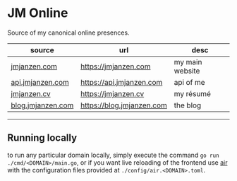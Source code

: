 # JM Online

Source of my canonical online presences.

|source|url|desc|
|---|---|---|
|[jmjanzen.com](./domains/jmjanzen.com)|https://jmjanzen.com|my main website|
|[api.jmjanzen.com](./domains/api.jmjanzen.com)|https://api.jmjanzen.com|api of me|
|[jmjanzen.cv](./domains/jmjanzen.cv)|https://jmjanzen.cv|my résumé|
|[blog.jmjanzen.com](./domains/blog.jmjanzen.com)|https://blog.jmjanzen.com|the blog|

---

## Running locally

to run any particular domain locally, simply execute the command `go run ./cmd/<DOMAIN>/main.go`, or if you want live reloading of the frontend use [air](github.com/air-verse/air) with the configuration files provided at `./config/air.<DOMAIN>.toml`.
